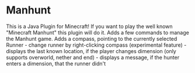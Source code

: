 # Manhunt
This is a Java Plugin for Minecraft!
If you want to play the well known "Minecraft Manhunt" this plugin will do it.
Adds a few commands to manage the Manhunt game.
Adds a compass, pointing to the currently selected Runner
    - change runner by right-clicking compass (experimental feature)
    - displays the last known location, if the player changes dimension (only supports overworld, nether and end)
    - displays a message, if the hunter enters a dimension, that the runner didn't